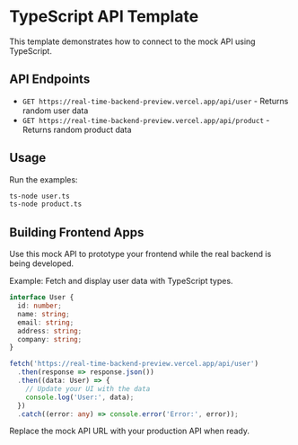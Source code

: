 # TypeScript API Template

This template demonstrates how to connect to the mock API using TypeScript.

## API Endpoints

- `GET https://real-time-backend-preview.vercel.app/api/user` - Returns random user data
- `GET https://real-time-backend-preview.vercel.app/api/product` - Returns random product data

## Usage

Run the examples:

```bash
ts-node user.ts
ts-node product.ts
```

## Building Frontend Apps

Use this mock API to prototype your frontend while the real backend is being developed.

Example: Fetch and display user data with TypeScript types.

```typescript
interface User {
  id: number;
  name: string;
  email: string;
  address: string;
  company: string;
}

fetch('https://real-time-backend-preview.vercel.app/api/user')
  .then(response => response.json())
  .then((data: User) => {
    // Update your UI with the data
    console.log('User:', data);
  })
  .catch((error: any) => console.error('Error:', error));
```

Replace the mock API URL with your production API when ready.